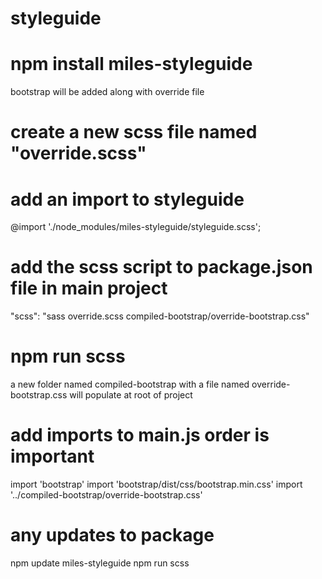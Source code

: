 # styleguide

# npm install miles-styleguide
bootstrap will be added along with override file

# create a new scss file named "override.scss"

# add an import to styleguide 
@import './node_modules/miles-styleguide/styleguide.scss';

# add the scss script to package.json file in main project
"scss": "sass override.scss compiled-bootstrap/override-bootstrap.css"

# npm run scss
a new folder named compiled-bootstrap with a file named override-bootstrap.css will populate at root of project
# add imports to main.js order is important
import 'bootstrap'
import 'bootstrap/dist/css/bootstrap.min.css'
import '../compiled-bootstrap/override-bootstrap.css'

# any updates to package
npm update miles-styleguide
npm run scss
